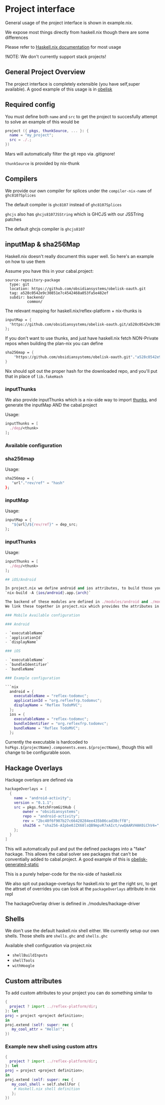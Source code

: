 # Project interface

General usage of the project interface is shown in example.nix.

We expose most things directly from haskell.nix though there are some differences

Please refer to [Haskell.nix documentation](https://input-output-hk.github.io/haskell.nix/) for most usage

!NOTE: We don't currently support stack projects!

## General Project Overview

The project interface is completely extensible (you have self,super available).  A good example of this usage is in [obelisk](https://github.com/obsidiansystems/obelisk/blob/dylang/ob_mars_com/default.nix#L392)

## Required config

You must define both `name` and `src` to get the project to succesfully attempt to solve an example of this would be

```nix
project ({ pkgs, thunkSource, ... }: {
  name = "my_project";
  src = ./.;
})
```

Mars will automatically filter the git repo via .gitignore!

`thunkSource` is provided by nix-thunk

## Compilers

We provide our own compiler for splices under the `compiler-nix-name` of `ghc8107Splices`

The default compiler is `ghc8107` instead of `ghc8107Splices`

`ghcjs` also has `ghcjs8107JSString` which is GHCJS with our JSSTring patches

The default ghcjs compiler is `ghcjs8107`

## inputMap & sha256Map

Haskell.nix doesn't really document this super well. So here's an example on how to use them

Assume you have this in your cabal.project:

```cabal
source-repository-package
  type: git
  location: https://github.com/obsidiansystems/obelisk-oauth.git
  tag: a528c0542e9c30851e7c4542468a053fa5e482ef
  subdir: backend/
          common/
```

The relevant mapping for haskell.nix/reflex-platform + nix-thunks is

```nix
inputMap = {
  "https://github.com/obsidiansystems/obelisk-oauth.git/a528c0542e9c30851e7c4542468a053fa5e482ef" = thunkSource ./dep/{thunk};
};
```

If you don't want to use thunks, and just have haskell.nix fetch NON-Private repos when building the plan-nix you can define

```nix
sha256map = {
    "https://github.com/obsidiansystems/obelisk-oauth.git"."a528c0542e9c30851e7c4542468a053fa5e482ef" = lib.fakeHash;
}
```

Nix should spit out the proper hash for the downloaded repo, and you'll put that in place of `lib.fakeHash`


### inputThunks
We also provide inputThunks which is a nix-side way to import [thunks](put_link_here), and generate the inputMap AND the cabal.project

Usage:

```nix
inputThunks = [
  ./dep/<thunk>
];
```

### Available configuration

### sha256map

Usage:

```nix
sha256map = {
   "url"."rev/ref" = "hash"
};
```

### inputMap

Usage:

```nix
inputMap = {
   "${url}/${rev/ref}" = dep_src;
};
```

### inputThunks

Usage:

```nix
inputThunks = [
  ./dep/<thunk>
];

## iOS/Android

In project.nix we define android and ios attributes, to build those you can run
`nix-build -A {ios/android}.app.{arch}`

The backend of these modules are defined in ./modules/android and ./modules/ios respectively.
We link these together in project.nix which provides the attributes in the top level project.

### Mobile Available configuration

### Android

- `executableName`
- `applicationId`
- `displayName`

### iOS

- `executableName`
- `bundleIdentifier`
- `bundleName`

### Example configuration

```nix
  android = {
    executableName = "reflex-todomvc";
    applicationId = "org.reflexfrp.todomvc";
    displayName = "Reflex TodoMVC";
  };
  ios = {
    executableName = "reflex-todomvc";
    bundleIdentifier = "org.reflexfrp.todomvc";
    bundleName = "Reflex TodoMVC";
  };
```

Currently the executable is hardcoded to `hsPkgs.${projectName}.components.exes.${projectName}`, though this will change to be configurable soon.

## Hackage Overlays

Hackage overlays are defined via

```nix
hackageOverlays = [
  {
    name = "android-activity";
    version = "0.1.1";
    src = pkgs.fetchFromGitHub {
        owner = "obsidiansystems";
        repo = "android-activity";
        rev = "2bc40f6f907b27c66428284ee435b86cad38cff8";
        sha256 = "sha256-AIpbe0JZX68lsQB9mpvR7xAIct/vwQAARVHAK0iChV4=";
    };
  }
]
```

This will automatically pull and put the defined packages into a "fake" hackage. This allows the cabal solver see packages that can't be conventially added to cabal.project. A good example of this is [obelisk-generated-static](https://github.com/obsidiansystems/obelisk/blob/dylang/ob_mars_com/default.nix#L416)

This is a purely helper-code for the nix-side of haskell.nix

We also spit out package-overlays for haskell.nix to get the right src, to get the attrset of overrides you can look at the `packageOverlays` attribute in nix repl

The hackageOverlay driver is defined in ./modules/hackage-driver

## Shells

We don't use the default haskell.nix shell either. We currently setup our own shells.
Those shells are
`shells.ghc` and `shells.ghc`

Available shell configuration via project.nix

- `shellBuildInputs`
- `shellTools`
- `withHoogle`

## Custom attributes

To add custom attributes to your project you can do something similar to

```nix
{
  project ? import ../reflex-platform/dir;
}: let
proj = project <project definition>;
in
proj.extend (self: super: rec {
   my_cool_attr = "Hello!";
})
```

### Example new shell using custom attrs

```nix
{
  project ? import ../reflex-platform/dir;
}: let
proj = project <project definition>;
in
proj.extend (self: super: rec {
   my_cool_shell = self.shellFor {
    # Haskell.nix shell definition
   };
})
```
